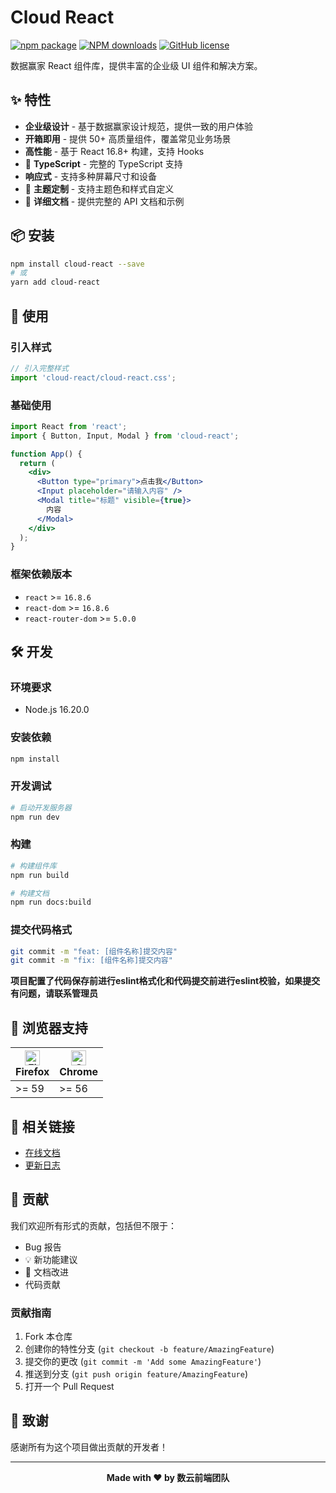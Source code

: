# Cloud React

[![npm package](https://img.shields.io/npm/v/cloud-react.svg?style=flat-square)](https://www.npmjs.org/package/cloud-react)
[![NPM downloads](https://img.shields.io/npm/dm/cloud-react.svg?style=flat-square)](https://npmjs.org/package/cloud-react)
[![GitHub license](https://img.shields.io/github/license/ShuyunFF2E/cloud-react.svg?style=flat-square)](https://github.com/ShuyunFF2E/cloud-react/blob/master/LICENSE)

数据赢家 React 组件库，提供丰富的企业级 UI 组件和解决方案。

## ✨ 特性

- **企业级设计** - 基于数据赢家设计规范，提供一致的用户体验
- **开箱即用** - 提供 50+ 高质量组件，覆盖常见业务场景
- **高性能** - 基于 React 16.8+ 构建，支持 Hooks
- 🎯 **TypeScript** - 完整的 TypeScript 支持
- **响应式** - 支持多种屏幕尺寸和设备
- 🎨 **主题定制** - 支持主题色和样式自定义
- 📖 **详细文档** - 提供完整的 API 文档和示例

## 📦 安装

```bash
npm install cloud-react --save
# 或
yarn add cloud-react
```

## 🔨 使用

### 引入样式

```js
// 引入完整样式
import 'cloud-react/cloud-react.css';
```

### 基础使用

```jsx
import React from 'react';
import { Button, Input, Modal } from 'cloud-react';

function App() {
  return (
    <div>
      <Button type="primary">点击我</Button>
      <Input placeholder="请输入内容" />
      <Modal title="标题" visible={true}>
        内容
      </Modal>
    </div>
  );
}
```

### 框架依赖版本

- `react` >= `16.8.6`
- `react-dom` >= `16.8.6`
- `react-router-dom` >= `5.0.0`

<!-- ### 按需加载

```jsx
// 按需引入组件
import Button from 'cloud-react/lib/button';
import 'cloud-react/lib/button/style';
``` -->

## 🛠 开发

### 环境要求

- Node.js 16.20.0

### 安装依赖

```bash
npm install
```

### 开发调试

```bash
# 启动开发服务器
npm run dev
```

### 构建

```bash
# 构建组件库
npm run build

# 构建文档
npm run docs:build
```

### 提交代码格式

```bash
git commit -m "feat: [组件名称]提交内容"
git commit -m "fix: [组件名称]提交内容"
```

**项目配置了代码保存前进行eslint格式化和代码提交前进行eslint校验，如果提交有问题，请联系管理员**

## 🎯 浏览器支持

| [<img src="https://raw.githubusercontent.com/alrra/browser-logos/master/src/firefox/firefox_48x48.png" alt="Firefox" width="24px" height="24px" />](http://godban.github.io/browsers-support-badges/)</br>Firefox | [<img src="https://raw.githubusercontent.com/alrra/browser-logos/master/src/chrome/chrome_48x48.png" alt="Chrome" width="24px" height="24px" />](http://godban.github.io/browsers-support-badges/)</br>Chrome |
| ----------------------------------------------------------------------------------------------------------------------------------------------------------------------------------------------------------------- | ------------------------------------------------------------------------------------------------------------------------------------------------------------------------------------------------------------- |
| >= 59                                                                                                                                                                                                             | >= 56                                                                                                                                                                                                         |
## 🔗 相关链接

- [在线文档](https://cloud-react.shuyun.com/v1/cloud-react/common/button)
- [更新日志](https://github.com/ShuyunFF2E/cloud-react/blob/v1-master/docs/log.md)

## 🤝 贡献

我们欢迎所有形式的贡献，包括但不限于：

- Bug 报告
- 💡 新功能建议
- 📝 文档改进
- 代码贡献

### 贡献指南

1. Fork 本仓库
2. 创建你的特性分支 (`git checkout -b feature/AmazingFeature`)
3. 提交你的更改 (`git commit -m 'Add some AmazingFeature'`)
4. 推送到分支 (`git push origin feature/AmazingFeature`)
5. 打开一个 Pull Request

## 🤝 致谢

感谢所有为这个项目做出贡献的开发者！

---

<div align="center">
  <strong>Made with ❤️ by 数云前端团队</strong>
</div>
